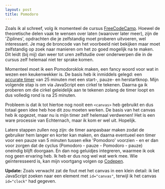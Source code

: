 ```yaml
---
layout: post
title: Pomodoro
---
```


Zoals ik al schreef, volg ik momenteel de cursus [FreeCodeCamp](http://www.freecodecamp.com). Hoewel de theoretische delen vaak te wensen over laten (waarover later meer), zijn de 'Ziplines', opdrachten die je zelfstandig moet proberen uitvoeren, wel interessant. Je mag de broncode van het voorbeeld niet bekijken maar moet zelfstandig op zoek naar manieren om het zo goed mogelijk na te maken. Dit leidt (bij mij) dan weer tot uren zelfstudie over onderwerpen die in de cursus zelf helemaal niet ter sprake komen.

Momenteel moet ik een Pomodoroklok maken, een fancy woord voor wat in wezen een keukenwekker is. De basis heb ik inmiddels gelegd: een [accurate timer](http://www.sitepoint.com/creating-accurate-timers-in-javascript/) van 25 minuten met een start-, pauze-  en herstartknop. Mijn volgende stap is om via JavaScript een cirkel te tekenen. Daarna ga ik proberen om die cirkel geleidelijk aan te tekenen zolang de timer loopt en dus volledig rond is na 25 minuten.

Probleem is dat ik tot hiertoe nog nooit een `<canvas>` heb gebruikt en dus totaal geen idee heb hoe dit zou moeten werken. De basis van het canvas heb ik opgezet, maar nu is mijn timer zelf helemaal verdwenen! Het is een ware processie van Echternach, maar ik kom er wel uit. Hopelijk.

Latere stappen zullen nog zijn: de timer aanpasbaar maken zodat de gebruiker hem langer en korter kan maken, en daarna eventueel een timer voor een pauze van 5 minuten tussen elke 'Pomodoro' voorzien - en er dan voor zorgen dat de cyclus (Pomodoro - pauze - Pomodoro - pauze) oneindig blijft doorgaan. En dan nog geluidjes integreren, waarmee ik ook nog geen ervaring heb. Ik heb er dus nog wel wat werk mee. Wie geïnteresseerd is, kan mijn voortgang volgen op [Codepen](http://codepen.io/reneald/pen/ojXOXX).

**Update:** Zoals verwacht zat de fout met het canvas in een klein detail: ik liet JavaScript zoeken naar een element met `id="canvas"`, terwijl ik het canvas `id="clock"` had gegeven.